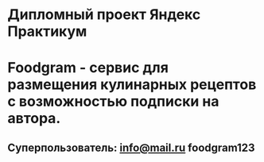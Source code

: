 # Дипломный проект Яндекс Практикум

# Foodgram - сервис для размещения кулинарных рецептов с возможностью подписки на автора.

## Суперпользователь: info@mail.ru foodgram123
